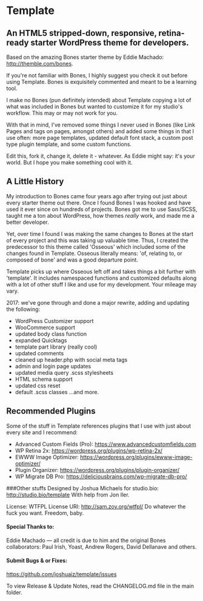 # Template
## An HTML5 stripped-down, responsive, retina-ready starter WordPress theme for developers.

Based on the amazing Bones starter theme by Eddie Machado: http://themble.com/bones.

If you're not familiar with Bones, I highly suggest you check it out before using Template. Bones is exquisitely commented and meant to be a learning tool.

I make no Bones (pun definitely intended) about Template copying a lot of what was included in Bones but wanted to customize it for my studio's workflow. This may or may not work for you.

With that in mind, I've removed some things I never used in Bones (like Link Pages and tags on pages, amongst others) and added some things in that I use often: more page templates, updated default font stack, a custom post type plugin template, and some custom functions.

Edit this, fork it, change it, delete it - whatever. As Eddie might say: it's your world. But I hope you make something cool with it.

## A Little History
My introduction to Bones came four years ago after trying out just about every starter theme out there. Once I found Bones I was hooked and have used it ever since on hundreds of projects. Bones got me to use Sass/SCSS, taught me a ton about WordPress, how themes *really* work, and made me a better developer.

Yet, over time I found I was making the same changes to Bones at the start of every project and this was taking up valuable time. Thus, I created the predecessor to this theme called 'Osseous' which included some of the changes found in Template. Osseous literally means: 'of, relating to, or composed of bone' and was a good departure point.

Template picks up where Osseous left off and takes things a bit further with 'template'. It includes namespaced functions and customized defaults along with a lot of other stuff I like and use for my development. Your mileage may vary.

2017: we've gone through and done a major rewrite, adding and updating the following:
- WordPress Customizer support
- WooCommerce support
- updated body class function
- expanded Quicktags
- template part library (really cool)
- updated comments
- cleaned up header.php with social meta tags
- admin and login page updates
- updated media query .scss stylesheets
- HTML schema support
- updated css reset
- default .scss classes
...and more.

## Recommended Plugins
Some of the stuff in Template references plugins that I use with just about every site and I recommend:
- Advanced Custom Fields (Pro): https://www.advancedcustomfields.com
- WP Retina 2x: https://wordpress.org/plugins/wp-retina-2x/
- EWWW Image Optimizer: https://wordpress.org/plugins/ewww-image-optimizer/
- Plugin Organizer: https://wordpress.org/plugins/plugin-organizer/
- WP Migrate DB Pro: https://deliciousbrains.com/wp-migrate-db-pro/

###Other stuffs
Designed by Joshua Michaels for studio.bio: http://studio.bio/template
With help from Jon Iler.

License: WTFPL
License URI: http://sam.zoy.org/wtfpl/
Do whatever the fuck you want. Freedom, baby.

#### Special Thanks to:
Eddie Machado — all credit is due to him and the original Bones collaborators: Paul Irish, Yoast, Andrew Rogers, David Dellanave and others.


#### Submit Bugs & or Fixes:
https://github.com/joshuaiz/template/issues

To view Release & Update Notes, read the CHANGELOG.md file in the main folder.
